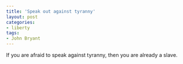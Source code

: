 ```yaml
---
title: 'Speak out against tyranny'
layout: post
categories:
- liberty
tags:
- John Bryant
---
```


If you are afraid to speak against tyranny, then you are already a slave.